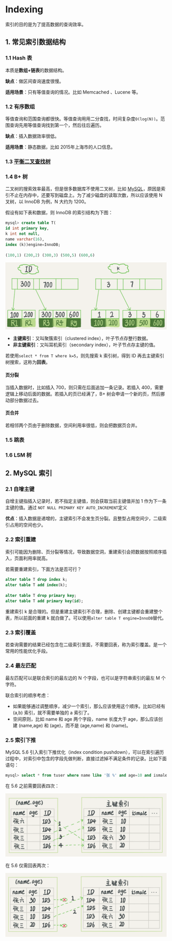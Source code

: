 # Indexing

索引的目的是为了提高数据的查询效率。

## 1. 常见索引数据结构

### 1.1 Hash 表

本质是**数组+链表**的数据结构。

**缺点**：做区间查询速度很慢。

**适用场景**：只有等值查询的情况。比如 Memcached 、Lucene 等。

### 1.2 有序数组

等值查询和范围查询都很快。等值查询用用二分查找，时间复杂度`O(log(N))`。范围查询先用等值查询找到第一个，然后往后遍历。

**缺点**：插入数据效率很低。

**适用场景**：静态数据，比如 2015年上海市的人口信息。

### 1.3 [平衡二叉查找树](../../computer-science/algorithm/tree.md#ping-heng-er-cha-cha-zhao-shu)

### 1.4 B+ 树

二叉树的搜索效率最高，但是很多数据库不使用二叉树，比如 [MySQL](indexing.md#2-mysql-suo-yin)，原因是索引不止在内存中，还要写到磁盘上。为了减少磁盘的读取次数，所以应该使用 N 叉树，以 InnoDB 为例，N 大约为 1200。

假设有如下表和数据，则 InnoDB 的索引结构为下图：

```sql
mysql> create table T(
id int primary key, 
k int not null, 
name varchar(16),
index (k))engine=InnoDB;

(100,1) (200,2) (300,3) (500,5) (600,6)
```

![](../../.gitbook/assets/image%20%28117%29.png)

* **主键索引**：又叫聚簇索引（clustered index），叶子节点存整行数据。
* **非主键索引**：又叫耳机索引（secondary index），叶子节点存主键的值。

若使用`select * from T where k=5`，则先搜索 k 索引树，得到 ID 再去主键索引树搜索，这称为**回表**。

#### 页分裂

当插入数据时，比如插入 700，则只需在后面追加一条记录。若插入 400，需要逻辑上移动后面的数据。若插入的页已经满了，B+ 树会申请一个新的页，然后挪动部分数据过去。

#### 页合并

若相邻两个页由于删除数据，空间利用率很低，则会把数据页合并。

### 1.5 跳表

### 1.6 LSM 树

## 2. MySQL 索引

### 2.1 自增主键

自增主键指插入记录时，若不指定主键值，则会获取当前主键值并加 1 作为下一条主键的值。通过 `NOT NULL PRIMARY KEY AUTO_INCREMENT`定义

**优点**：插入数据是递增的，主键索引不会发生页分裂。且整型占用空间少，二级索引占用的空间也少。

### 2.2 索引重建

索引可能因为删除、页分裂等情况，导致数据空洞，重建索引会把数据按照顺序插入，页面利用率就高。

若需要重建索引，下面方法是否可行？

```sql
alter table T drop index k;
alter table T add index(k);

alter table T drop primary key;
alter table T add primary key(id);
```

重建索引 k 是合理的。但是重建主键索引不合理，删除、创建主键都会重建整个表，所以前面的重建 k 就白做了。可以使用`alter table T engine=InnoDB`替代。

### 2.3 索引覆盖

若查询需要的结果已经包含在二级索引里面，不需要回表，称为索引覆盖。是一个常用的性能优化手段。

### 2.4 最左匹配

最左匹配可以是联合索引的最左边的 N 个字段，也可以是字符串索引的最左 M 个字符。

联合索引的顺序考虑：

* 如果能够通过调整顺序，减少一个索引，那么应该使用这个顺序。比如已经有 \(a,b\) 索引，就不需要单独的 a 索引了。
* 空间原则，比如 name 和 age 两个字段，name 长度大于 age，那么应该创建 \(name,age\) 和 \(age\)，而不是 \(age,name\) 和 \(name\)。

### 2.5 索引下推

MySQL 5.6 引入索引下推优化（index condition pushdown），可以在索引遍历过程中，对索引中包含的字段先做判断，直接过滤掉不满足条件的记录。比如下面语句：

```sql
mysql> select * from tuser where name like '张 %' and age=10 and ismale=1;
```

在 5.6 之前需要回表四次：

![](../../.gitbook/assets/image%20%2851%29.png)

在 5.6 仅需回表两次：

![](../../.gitbook/assets/image%20%2892%29.png)

